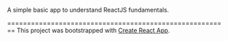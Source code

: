 A simple basic app to understand ReactJS fundamentals.

========================================================
This project was bootstrapped with [Create React App](https://github.com/facebook/create-react-app).
